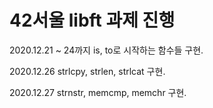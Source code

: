 <h1> 42서울 libft 과제 진행</h1>

2020.12.21 ~ 24까지 is, to로 시작하는 함수들 구현.

2020.12.26 strlcpy, strlen, strlcat 구현.

2020.12.27 strnstr, memcmp, memchr 구현.
